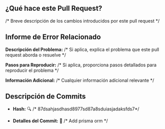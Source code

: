 ## ¿Qué hace este Pull Request?

/* Breve descripción de los cambios introducidos por este pull request */

## Informe de Error Relacionado

**Descripción del Problema:**
/* Si aplica, explica el problema que este pull request aborda o resuelve */

**Pasos para Reproducir:**
/* Si aplica, proporciona pasos detallados para reproducir el problema */

**Información Adicional:**
/* Cualquier información adicional relevante */

## Descripción de Commits

* **Hash:**
  🔍 /*  87dsahjasdhasd8977sd87a8sduiasjadaksfds7*/

* **Detalles del Commit:**
  🚀 /*  Add prisma orm  */